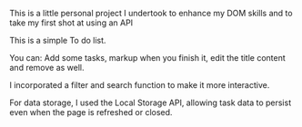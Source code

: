 This is a little personal project I undertook to enhance my DOM skills and to take my first shot at using an API

This is a simple To do list. 

You can: Add some tasks, markup when you finish it, edit the title content and remove as well.

I incorporated a filter and search function to make it more interactive.

For data storage, I used the Local Storage API, allowing task data to persist even when the page is refreshed or closed.
